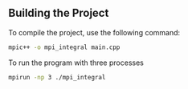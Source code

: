 ## Building the Project

To compile the project, use the following command:

```bash
mpic++ -o mpi_integral main.cpp
```

To run the program with three processes

```bash
mpirun -np 3 ./mpi_integral
```